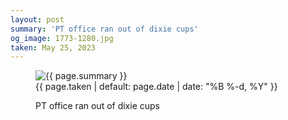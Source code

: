 ```yaml
---
layout: post
summary: 'PT office ran out of dixie cups'
og_image: 1773-1280.jpg
taken: May 25, 2023
---
```


<figure class="post" data-src="{{ site.assets_url }}/{{ page.og_image }}">
<img alt="{{ page.summary }}" sizes="(min-width: 700px) 50vw, calc(100vw - 2rem)" src="{{ site.assets_url }}/1773-640.jpg" srcset="{{ site.assets_url }}/1773-320.jpg 320w, {{ site.assets_url }}/1773-640.jpg 640w, {{ site.assets_url }}/1773-960.jpg 960w, {{ site.assets_url }}/1773-1280.jpg 1280w"/>
<figcaption>
<time>{{ page.taken | default: page.date | date: "%B %-d, %Y" }}</time>
<p>PT office ran out of dixie cups</p>
</figcaption>
</figure>
